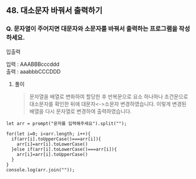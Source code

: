 ## 48. 대소문자 바꿔서 출력하기

### Q. 문자열이 주어지면 대문자와 소문자를 바꿔서 출력하는 프로그램을 작성하세요.

입출력

입력 : AAABBBcccddd  
출력 : aaabbbCCCDDD

1. 풀이

   > 문자열을 배열로 변화하여 할당한 후 반복문으로 요소 하나하나 조건문으로 대소문자를 확인한 뒤에 대문자<->소문자 변경하였습니다. 이렇게 변경된 배열을 다시 문자열로 변경하여 출력하였습니다.

```
let arr = prompt("문자를 입력해주세요").split("");

for(let i=0; i<arr.length; i++){
  if(arr[i].toUpperCase()===arr[i]){
    arr[i]=arr[i].toLowerCase()
  }else if(arr[i].toLowerCase()===arr[i]){
    arr[i]=arr[i].toUpperCase()
  }
}
console.log(arr.join(""));
```
